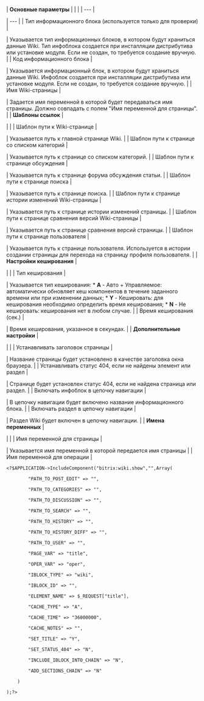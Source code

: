 | **Основные параметры** | | |
| --- |

| --- |
| Тип информационного блока (используется только для проверки) |

| Указывается тип информационных блоков, в котором будут храниться данные Wiki. Тип инфоблока создается при инсталляции дистрибутива или установке модуля. Если не создан, то требуется создание вручную. |
| Код информационного блока |

| Указывается информационный блок, в котором будут храниться данные Wiki. Инфоблок создается при инсталляции дистрибутива или установке модуля. Если не создан, то требуется создание вручную. |
| Имя Wiki-страницы |

| Задается имя переменной в которой будет передаваться имя страницы. Должно совпадать с полем "Имя переменной для страницы". |
| **Шаблоны ссылок** |

| |
| Шаблон пути к Wiki-странице |

| Указывается путь к главной странице Wiki. |
| Шаблон пути к странице со списком категорий |

| Указывается путь к странице со списком категорий. |
| Шаблон пути к странице обсуждения |

| Указывается путь к странице форума обсуждения статьи. |
| Шаблон пути к странице поиска |

| Указывается путь к странице поиска. |
| Шаблон пути к странице истории изменений Wiki-страницы |

| Указывается путь к странице истории изменений страницы. |
| Шаблон пути к странице сравнения версий Wiki-страницы |

| Указывается путь к странице сравнения версий страницы. |
| Шаблон пути к странице пользователя |

| Указывается путь к странице пользователя. Используется в истории создании страницы для перехода на страницу профиля пользователя. |
| **Настройки кеширования** |

| |
| Тип кеширования |

| Указывается тип кеширования:  * **A** - Авто + Управляемое: автоматически обновляет кеш компонентов в течение заданного времени или при изменении данных; * **Y** - Кешировать: для кеширования необходимо определить время кеширования; * **N** - Не кешировать: кеширования нет в любом случае. |
| Время кеширования (сек.) |

| Время кеширования, указанное в секундах. |
| **Дополнительные настройки** |

| |
| Устанавливать заголовок страницы |

| Название страницы будет установлено в качестве заголовка окна браузера. |
| Устанавливать статус 404, если не найдены элемент или раздел |

| Странице будет установлен статус 404, если не найдена страница или раздел. |
| Включать инфоблок в цепочку навигации |

| В цепочку навигации будет включено название информационного блока. |
| Включать раздел в цепочку навигации |

| Раздел Wiki будет включен в цепочку навигации. |
| **Имена переменных** |

| |
| Имя переменной для страницы |

| Указывается имя переменной в которой передается имя страницы |
| Имя переменной для операции |

```
<?$APPLICATION->IncludeComponent("bitrix:wiki.show","",Array(

		"PATH_TO_POST_EDIT" => "",

		"PATH_TO_CATEGORIES" => "",

		"PATH_TO_DISCUSSION" => "",

		"PATH_TO_SEARCH" => "",

		"PATH_TO_HISTORY" => "",

		"PATH_TO_HISTORY_DIFF" => "",

		"PATH_TO_USER" => "",

		"PAGE_VAR" => "title",

		"OPER_VAR" => "oper",

		"IBLOCK_TYPE" => "wiki",

		"IBLOCK_ID" => "",

		"ELEMENT_NAME" => $_REQUEST["title"],

		"CACHE_TYPE" => "A",

		"CACHE_TIME" => "36000000",

		"CACHE_NOTES" => "",

		"SET_TITLE" => "Y",

		"SET_STATUS_404" => "N",

		"INCLUDE_IBLOCK_INTO_CHAIN" => "N",

		"ADD_SECTIONS_CHAIN" => "N"

	)

);?>
```